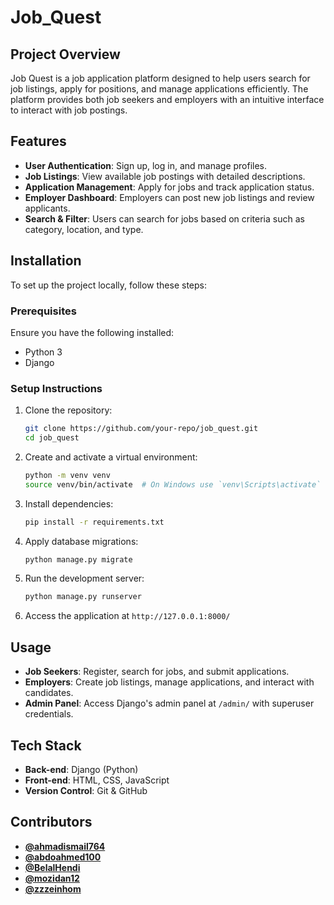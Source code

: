 # Job_Quest

## Project Overview

Job Quest is a job application platform designed to help users search for job listings, apply for positions, and manage applications efficiently. The platform provides both job seekers and employers with an intuitive interface to interact with job postings.

## Features

- **User Authentication**: Sign up, log in, and manage profiles.
- **Job Listings**: View available job postings with detailed descriptions.
- **Application Management**: Apply for jobs and track application status.
- **Employer Dashboard**: Employers can post new job listings and review applicants.
- **Search & Filter**: Users can search for jobs based on criteria such as category, location, and type.

## Installation

To set up the project locally, follow these steps:

### Prerequisites

Ensure you have the following installed:

- Python 3
- Django

### Setup Instructions

1. Clone the repository:

   ```bash
   git clone https://github.com/your-repo/job_quest.git
   cd job_quest
   ```

2. Create and activate a virtual environment:

   ```bash
   python -m venv venv
   source venv/bin/activate  # On Windows use `venv\Scripts\activate`
   ```

3. Install dependencies:

   ```bash
   pip install -r requirements.txt
   ```

4. Apply database migrations:

   ```bash
   python manage.py migrate
   ```

5. Run the development server:

   ```bash
   python manage.py runserver
   ```

6. Access the application at `http://127.0.0.1:8000/`

## Usage

- **Job Seekers**: Register, search for jobs, and submit applications.
- **Employers**: Create job listings, manage applications, and interact with candidates.
- **Admin Panel**: Access Django's admin panel at `/admin/` with superuser credentials.

## Tech Stack

- **Back-end**: Django (Python)
- **Front-end**: HTML, CSS, JavaScript
- **Version Control**: Git & GitHub

## Contributors

- **[@ahmadismail764](https://github.com/ahmadismail764)**
- **[@abdoahmed100](https://github.com/abdoahmed100)**
- **[@BelalHendi](https://github.com/BelalHendi)**
- **[@mozidan12](https://github.com/mozidan12)**
- **[@zzzeinhom](https://github.com/zzzeinhom)**
